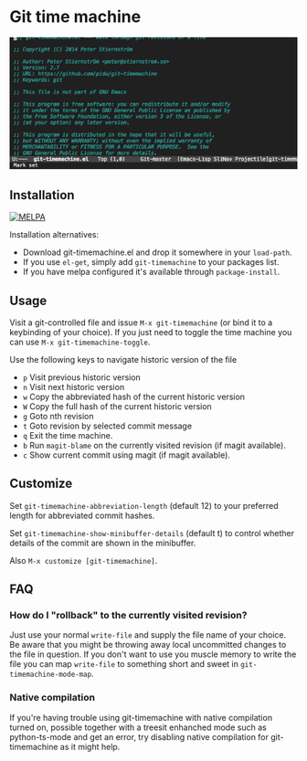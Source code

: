 # Git time machine

![Timemachine](timemachine.gif)

## Installation

[![MELPA](http://melpa.org/packages/git-timemachine-badge.svg)](http://melpa.org/#/git-timemachine)

Installation alternatives:

- Download git-timemachine.el and drop it somewhere in your `load-path`.
- If you use `el-get`, simply add `git-timemachine` to your packages list.
- If you have melpa configured it's available through `package-install`.

## Usage

Visit a git-controlled file and issue `M-x git-timemachine` (or bind
it to a keybinding of your choice). If you just need to toggle the
time machine you can use `M-x git-timemachine-toggle`.

Use the following keys to navigate historic version of the file
 - `p` Visit previous historic version
 - `n` Visit next historic version
 - `w` Copy the abbreviated hash of the current historic version
 - `W` Copy the full hash of the current historic version
 - `g` Goto nth revision
 - `t` Goto revision by selected commit message
 - `q` Exit the time machine.
 - `b` Run `magit-blame` on the currently visited revision (if magit available).
 - `c` Show current commit using magit (if magit available).

## Customize

Set `git-timemachine-abbreviation-length` (default 12) to your
preferred length for abbreviated commit hashes.

Set `git-timemachine-show-minibuffer-details` (default t) to control
whether details of the commit are shown in the minibuffer.

Also `M-x customize [git-timemachine]`.

## FAQ

### How do I "rollback" to the currently visited revision?

Just use your normal `write-file` and supply the file name of your
choice. Be aware that you might be throwing away local uncommitted
changes to the file in question. If you don't want to use you muscle
memory to write the file you can map `write-file` to something short
and sweet in `git-timemachine-mode-map`.


### Native compilation

If you're having trouble using git-timemachine with native compilation
turned on, possible together with a treesit enhanched mode such as
python-ts-mode and get an error, try disabling native compilation for
git-timemachine as it might help.